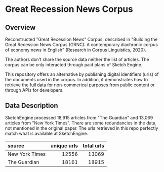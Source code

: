 # Great Recession News Corpus

## Overview

Reconstructed  "Great Recession News" Corpus, described in "Building the Great Recession News Corpus (GRNC): A contemporary diachronic corpus of economy news in English" (Research in Corpus Linguistics, 2020).

The authors don't share the source data neither the list of articles. The corpus can be only interacted through paid plans of Sketch Engine.

This repository offers an alternative by publishing digital identifiers (urls) of the documents used in the corpus. 
In addition, it demonstrates how to retrieve the full data for non-commerical purposes from public content or through APIs for developers.

## Data Description

SketchEngine processed 18,915 articles from "The Guardian" and 13,069 articles from "New York Times".
There are some redundancies in the data, not mentioned in the original paper. The urls retrieved in this repo perfectly match what is available at SketchEngine.

| source         |   unique urls |   total urls |
|:---------------|--------------:|-------------:|
| New York Times |         12556 |        13069 |
| The Guardian   |         18161 |        18915 |
